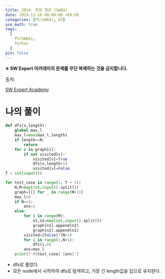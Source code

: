 ```yaml
---
title: 2814. 최장 경로 (SWEA)
date: 2024-11-16 00:00:00 +09:00
categories: [PS(SWEA), D3]
use_math: true
tags:
  [
    PS(SWEA),
    Python
  ]
pin: false
---
```


**※ SW Expert 아카데미의 문제를 무단 복제하는 것을 금지합니다.**

출처: 

[SW Expert Academy](https://swexpertacademy.com/main/code/problem/problemDetail.do?problemLevel=3&contestProbId=AV7GOPPaAeMDFAXB&categoryId=AV7GOPPaAeMDFAXB&categoryType=CODE&problemTitle=&orderBy=INQUERY_COUNT&selectCodeLang=ALL&select-1=3&pageSize=10&pageIndex=3)

# 나의 풀이

```python
def dfs(s,length):
    global max_l
    max_l=max(max_l,length)
    if length==N:
        return
    for v in graph[s]:
        if not visited[v]:
            visited[v]=True
            dfs(v,length+1)
            visited[v]=False
T = int(input())

for test_case in range(1, T + 1):
    N,M=map(int,input().split())
    graph=[[] for _ in range(N+1)]
    max_l=0
    if N==1:
        ans=1
    else:
        for i in range(M):
            n1,n2=map(int,input().split())
            graph[n1].append(n2)
            graph[n2].append(n1)
        visited=[False]*(N+1)
        for i in range(1,N+1):
            dfs(i,0)
        ans=max_l
    print(f'#{test_case} {ans}')
```

- dfs로 풀었다.
- 모든 node에서 시작하여 dfs로 탐색하고, 가장 긴 length값을 답으로 유지한다.